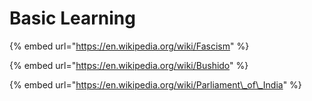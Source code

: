 # Basic Learning

{% embed url="https://en.wikipedia.org/wiki/Fascism" %}

{% embed url="https://en.wikipedia.org/wiki/Bushido" %}

{% embed url="https://en.wikipedia.org/wiki/Parliament\_of\_India" %}



